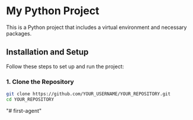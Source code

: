 # My Python Project

This is a Python project that includes a virtual environment and necessary packages.

## Installation and Setup

Follow these steps to set up and run the project:

### 1. Clone the Repository

```bash
git clone https://github.com/YOUR_USERNAME/YOUR_REPOSITORY.git
cd YOUR_REPOSITORY
```
"# first-agent" 
